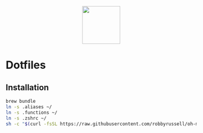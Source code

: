 <p align="center">
  <img src="https://framagit.org/uploads/-/system/project/avatar/22667/dotfiles.png" width="100px" />
</p>

# Dotfiles
## Installation

```sh
brew bundle
ln -s .aliases ~/
ln -s .functions ~/
ln -s .zshrc ~/
sh -c "$(curl -fsSL https://raw.githubusercontent.com/robbyrussell/oh-my-zsh/master/tools/install.sh)"
```
